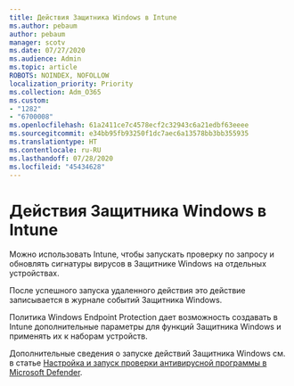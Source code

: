 ```yaml
---
title: Действия Защитника Windows в Intune
ms.author: pebaum
author: pebaum
manager: scotv
ms.date: 07/27/2020
ms.audience: Admin
ms.topic: article
ROBOTS: NOINDEX, NOFOLLOW
localization_priority: Priority
ms.collection: Adm_O365
ms.custom:
- "1282"
- "6700008"
ms.openlocfilehash: 61a2411ce7c4578ecf2c32943c6a21edbf63eeee
ms.sourcegitcommit: e34bb95fb93250f1dc7aec6a13578bb3bb355935
ms.translationtype: HT
ms.contentlocale: ru-RU
ms.lasthandoff: 07/28/2020
ms.locfileid: "45434628"
---
```

# <a name="windows-defender-actions-in-intune"></a>Действия Защитника Windows в Intune

Можно использовать Intune, чтобы запускать проверку по запросу и обновлять сигнатуры вирусов в Защитнике Windows на отдельных устройствах.

После успешного запуска удаленного действия это действие записывается в журнале событий Защитника Windows.

Политика Windows Endpoint Protection дает возможность создавать в Intune дополнительные параметры для функций Защитника Windows и применять их к наборам устройств.

Дополнительные сведения о запуске действий Защитника Windows см. в статье [Настройка и запуск проверки антивирусной программы в Microsoft Defender](https://docs.microsoft.com/windows/security/threat-protection/windows-defender-antivirus/run-scan-windows-defender-antivirus).